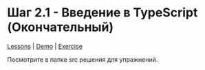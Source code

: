 # Шаг 2.1 - Введение в TypeScript (Окончательный)

[Lessons](../../) | [Demo](../demo/) | [Exercise](../exercise/)

Посмотрите в папке src решения для упражнений.
